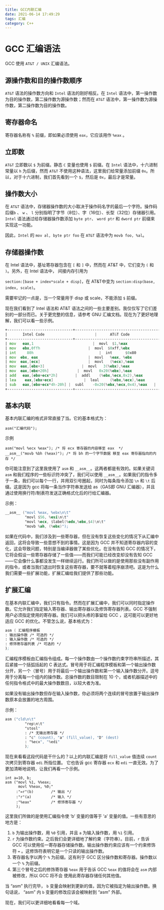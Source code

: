 ```yaml
---
title: GCC内联汇编
date: 2021-06-14 17:49:29
tags: 汇编
category: C++
---
```


# GCC 汇编语法
GCC  使用 `AT&T / UNIX`  汇编语法。 

## 源操作数和目的操作数顺序
`AT&T`  语法的操作数方向和 `Intel` 语法的刚好相反。在 `Intel` 语法中，第一操作数为目的操作数，第二操作数为源操作数；然而在 `AT&T` 语法中，第一操作数为源操作数，第二操作数为目的操作数。

## 寄存器命名
寄存器名称有 `%` 前缀，即如果必须使用 `eax`，它应该用作 `%eax` 。

## 立即数
`AT&T` 立即数以 `$` 为前缀。静态 `C` 变量也使用 `$` 前缀。在 `Intel` 语法中，十六进制常量以 `h` 为后缀，然而 `AT&T` 不使用这种语法，这里我们给常量添加前缀 `0x`。所以，对于十六进制，我们首先看到一个 `$`，然后是 `0x`，最后才是常量。

## 操作数大小
在 `AT&T` 语法中，存储器操作数的大小取决于操作码名字的最后一个字符。操作码后缀`b`  、 `w` 、 `l`  分别指明了字节（8位）、字（16位）、长型（32位）存储器引用。`Intel`  语法通过给存储器操作数添加 `byte ptr`、 `word ptr` 和 `dword ptr` 前缀来实现这一功能。

因此，`Intel` 的 `mov al, byte ptr foo` 在 `AT&T` 语法中为 `movb foo, %al`。

## 存储器操作数
在 Intel 语法中，基址寄存器包含在 `[` 和 `]` 中，然而在 AT&T 中，它们变为 `(` 和 `)`。另外，在 Intel 语法中， 间接内存引用为

`section:[base + index*scale + disp]`，在 AT&T中变为 `section:disp(base, index, scale)`。

需要牢记的一点是，当一个常量用于 disp 或 scale，不能添加 `$` 前缀。

现在我们看到了 Intel 语法和 AT&T 语法之间的一些主要差别。我仅仅写了它们差别的一部分而已。关于更完整的信息，请参考 GNU 汇编文档。现在为了更好地理解，我们可以看一些示例。
```asm
+------------------------------+----------------------------------------+
|       Intel Code                       |      AT&T Code                                   |
+------------------------------+----------------------------------------+
| mov   eax,1                           |  movl  $1,%eax                                   |   
| mov   ebx,0ffh                      |  movl  $0xff,%ebx                               |   
| int     80h                              |  int      $0x80                                       |   
| mov  ebx, eax                       |  movl   %eax, %ebx                             |
| mov  eax,[ecx]                      |  movl   (%ecx),%eax                            |
| mov  eax,[ebx+3]                 |  movl   3(%ebx),%eax                          | 
| mov  eax,[ebx+20h]             |  movl   0x20(%ebx),%eax                    |
| add   eax,[ebx+ecx*2h]        |  addl    (%ebx,%ecx,0x2),%eax            |
| lea    eax,[ebx+ecx]              |  leal     (%ebx,%ecx),%eax                   |
| sub   eax,[ebx+ecx*4h-20h] |  subl    -0x20(%ebx,%ecx,0x4),%eax   |
+------------------------------+----------------------------------------+
```

## 基本内联
基本内联汇编的格式非常直接了当。它的基本格式为：
```
asm("汇编代码");
```
示例
```armasm
asm("movl %ecx %eax"); /* 将 ecx 寄存器的内容移至 eax  */
__asm__("movb %bh (%eax)"); /* 将 bh 的一个字节数据 移至 eax 寄存器指向的内存 */
```
你可能注意到了这里我使用了 `asm` 和 `__asm__`。这两者都是有效的。如果关键词 `asm` 和我们程序的一些标识符冲突了，我们可以使用 `__asm__`。如果我们的指令多于一条，我们可以每个一行，并用双引号圈起，同时为每条指令添加  `\n`  和  `\t` 后缀。这是因为 gcc 将每一条当作字符串发送给 as（GAS即 GNU 汇编器），并且通过使用换行符/制表符发送正确格式化后的行给汇编器。

示例：
```asm
__asm__ ("movl %eax, %ebx\n\t"
         "movl $56, %esi\n\t"
         "movl %ecx, $label(%edx,%ebx,$4)\n\t"
         "movb %ah, (%ebx)");
```
如果在代码中，我们涉及到一些寄存器，但在没有恢复这些变化的情况下从汇编中返回，这将会导致一些意想不到的事情。这是因为 GCC 并不知道寄存器内容的变化，这会导致问题，特别是当编译器做了某些优化。在没有告知 GCC 的情况下，它将会假设一些寄存器存储了一些值——而我们可能已经改变却没有告知 GCC——它会像什么事都没发生一样继续运行。我们所可以做的是使用那些没有副作用的指令，或者当我们退出时恢复这些寄存器，要不就等着程序崩溃吧。这是为什么我们需要一些扩展功能，扩展汇编给我们提供了那些功能。

## 扩展汇编
在基本内联汇编中，我们只有指令。然而在扩展汇编中，我们可以同时指定操作数。它允许我们指定输入寄存器、输出寄存器以及修饰寄存器列表。GCC 不强制用户必须指定使用的寄存器。我们可以把头疼的事留给 GCC ，这可能可以更好地适应 GCC 的优化。不管怎么说，基本格式为：
```asm
asm ( 汇编程序模板
: 输出操作数 /* 可选的 */
: 输入操作数 /* 可选的 */
: 修饰寄存器列表 /* 可选的 */
);
```
汇编程序模板由汇编指令组成。每一个操作数由一个操作数约束字符串所描述，其后紧接一个括弧括起的 C 表达式。冒号用于将汇编程序模板和第一个输出操作数分开，另一个（冒号）用于将最后一个输出操作数和第一个输入操作数分开。逗号用于分离每一个组内的操作数。总操作数的数目限制在 10 个，或者机器描述中的任何指令格式中的最大操作数数目，以较大者为准。

如果没有输出操作数但存在输入操作数，你必须将两个连续的冒号放置于输出操作数原本会放置的地方周围。

示例：
```asm
asm ("cld\n\t"
         "rep\n\t"
         "stosl"
         : /* 无输出寄存器 */
         : "c" (count), "a" (fill_value), "D" (dest)
         : "%ecx", "%edi" 
         );
```
现在来看看这段代码是干什么的？以上的内联汇编是将 `fill_value` 值连续 `count` 次拷贝到寄存器 `edi` 所指位置。 它也告诉 gcc 寄存器 `ecx` 和 `edi` 一直无效。为了更加清晰地说明，让我们再看一个示例。
```armasm
int a=10, b;
asm ("movl %1, %%eax; 
      movl %%eax, %0;"
     :"=r"(b)        /* 输出 */
     :"r"(a)         /* 输入 */
     :"%eax"         /* 修饰寄存器 */
     );   
```
这里我们所做的是使用汇编指令使 ’b’ 变量的值等于 ’a’ 变量的值。一些有意思的地方是：

1. `b` 为输出操作数，用 `%0` 引用，并且 `a` 为输入操作数，用 `%1` 引用。
2. `r` 为操作数约束。之后我们会更详细地了解约束（字符串）。目前，`r` 告诉 GCC 可以使用任一寄存器存储操作数。输出操作数约束应该有一个约束修饰符 `=` 。这修饰符表明它是一个只读的输出操作数。
3. 寄存器名字以两个 `%` 为前缀。这有利于 GCC 区分操作数和寄存器。操作数以一个 `%` 为前缀。
4. 第三个冒号之后的修饰寄存器 `%eax` 用于告诉 GCC `%eax` 的值将会在 `asm` 内部被修改，所以 GCC 将不会 使用此寄存器存储任何其他值。

当 “asm” 执行完毕， `b` 变量会映射到更新的值，因为它被指定为输出操作数。换句话说， “asm” 内 `b` 变量的修改应该会被映射到 “asm” 外部。

现在，我们可以更详细地看看每一个域。